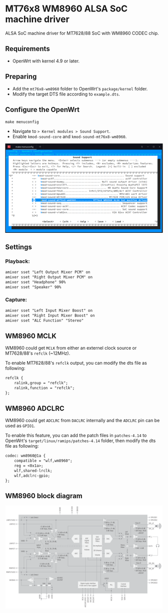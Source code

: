 MT76x8 WM8960 ALSA SoC machine driver
=====================================

ALSA SoC machine driver for MT7628/88 SoC with WM8960 CODEC chip.

## Requirements

* OpenWrt with kernel 4.9 or later.

## Preparing

* Add the `mt76x8-wm8960` folder to OpenWrt's `package/kernel` folder.
* Modify the target DTS file according to `example.dts`.

## Configure the OpenWrt

`make menuconfig`

* Navigate to `> Kernel modules > Sound Support`.
* Enable `kmod-sound-core` and `kmod-sound-mt76x8-wm8960`.

<img src="docs/menuconfig.png">

## Settings

### Playback:

```
amixer sset "Left Output Mixer PCM" on
amixer sset "Right Output Mixer PCM" on
amixer sset "Headphone" 90%
amixer sset "Speaker" 90%
```

### Capture:

```
amixer sset "Left Input Mixer Boost" on
amixer sset "Right Input Mixer Boost" on
amixer sset "ALC Function" "Stereo"
```

## WM8960 MCLK

WM8960 could get `MCLK` from either an externel clock source or MT7628/88's `refclk` (~12MHz).

To enable MT7628/88's `refclk` output, you can modify the dts file as following:
```
refclk {
	ralink,group = "refclk";
	ralink,function = "refclk";
};
```

## WM8960 ADCLRC

WM8960 could get `ADCLRC` from `DACLRC` internally and the `ADCLRC` pin can be used as `GPIO1`.

To enable this feature, you can add the patch files in `patches-4.14` to OpenWrt's `target/linux/ramips/patches-4.14` folder, then modify the dts file as following:
```
codec: wm8960@1a {
	compatible = "wlf,wm8960";
	reg = <0x1a>;
	wlf,shared-lrclk;
	wlf,adclrc-gpio;
};
```

## WM8960 block diagram

<img src="docs/wm8960blkdiag.png">
